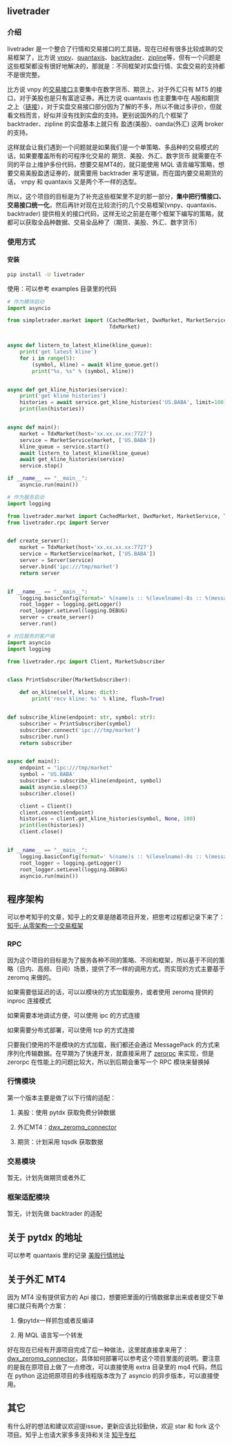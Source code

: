 ## livetrader

### 介绍
livetrader 是一个整合了行情和交易接口的工具链。现在已经有很多比较成熟的交易框架了，比方说 [vnpy](https://github.com/vnpy/vnpy)、[quantaxis](https://github.com/QUANTAXIS/QUANTAXIS)、[backtrader](https://github.com/mementum/backtrader)、[zipline](https://github.com/quantopian/zipline)等，但有一个问题是这些框架都没有很好地解决的，那就是：不同框架对实盘行情、实盘交易的支持都不是很完整。

比方说 vnpy 的[交易接口](https://www.vnpy.com/docs/cn/gateway.html#id7)主要集中在数字货币、期货上，对于外汇只有 MT5 的接口，对于美股也是只有富途证券。再比方说 quantaxis 也主要集中在 A股和期货之上（[链接](https://doc.yutiansut.com/datafetch)），对于实盘交易接口部分因为了解的不多，所以不做过多评价，但就看文档而言，好似并没有找到实盘的支持。更别说国外的几个框架了 backtrader、zipline 的实盘基本上就只有 盈透(美股)、oanda(外汇) 这两 broker 的支持。

这样就会让我们遇到一个问题就是如果我们是一个单策略、多品种的交易模式的话，如果要覆盖所有的可程序化交易的 期货、美股、外汇、数字货币 就需要在不同的平台上维护多份代码，想要交易MT4的，就只能使用 MQL 语言编写策略，想要交易美股盈透证券的，就需要用 backtrader 来写逻辑，而在国内要交易期货的话， vnpy 和 quantaxis 又是两个不一样的选型。

所以，这个项目的目标是为了补充这些框架里不足的那一部分，**集中把行情接口、交易接口统一化**，然后再针对现在比较流行的几个交易框架(vnpy、quantaxis、backtrader) 提供相关的接口代码，这样无论之前是在哪个框架下编写的策略，就都可以获取全品种数据、交易全品种了（期货、美股、外汇、数字货币）

### 使用方式

#### 安装

```bash
pip install -U livetrader
```
使用：可以参考 examples 目录里的代码

```python
# 作为模块启动
import asyncio

from simpletrader.market import (CachedMarket, DwxMarket, MarketService,
                                 TdxMarket)


async def listern_to_latest_kline(kline_queue):
    print('get latest kline')
    for i in range(5):
        (symbol, kline) = await kline_queue.get()
        print("%s, %s" % (symbol, kline))


async def get_kline_histories(service):
    print('get kline histories')
    histories = await service.get_kline_histories('US.BABA', limit=100)
    print(len(histories))


async def main():
    market = TdxMarket(host='xx.xx.xx.xx:7727')
    service = MarketService(market, ['US.BABA'])
    kline_queue = service.start()
    await listern_to_latest_kline(kline_queue)
    await get_kline_histories(service)
    service.stop()

if __name__ == "__main__":
    asyncio.run(main())

```

```python
# 作为服务启动
import logging

from livetrader.market import CachedMarket, DwxMarket, MarketService, TdxMarket
from livetrader.rpc import Server


def create_server():
    market = TdxMarket(host='xx.xx.xx.xx:7727')
    service = MarketService(market, ['US.BABA'])
    server = Server(service)
    server.bind('ipc:///tmp/market')
    return server


if __name__ == "__main__":
    logging.basicConfig(format=' %(name)s :: %(levelname)-8s :: %(message)s')
    root_logger = logging.getLogger()
    root_logger.setLevel(logging.DEBUG)
    server = create_server()
    server.run()

```
```python
# 对应服务的客户端
import asyncio
import logging

from livetrader.rpc import Client, MarketSubscriber


class PrintSubscriber(MarketSubscriber):

    def on_kline(self, kline: dict):
        print('recv kline: %s' % kline, flush=True)


def subscribe_kline(endpoint: str, symbol: str):
    subscriber = PrintSubscriber(symbol)
    subscriber.connect('ipc:///tmp/market')
    subscriber.run()
    return subscriber


async def main():
    endpoint = "ipc:///tmp/market"
    symbol = 'US.BABA'
    subscriber = subscribe_kline(endpoint, symbol)
    await asyncio.sleep(5)
    subscriber.close()

    client = Client()
    client.connect(endpoint)
    histories = client.get_kline_histories(symbol, None, 100)
    print(len(histories))
    client.close()


if __name__ == "__main__":
    logging.basicConfig(format=' %(name)s :: %(levelname)-8s :: %(message)s')
    root_logger = logging.getLogger()
    root_logger.setLevel(logging.DEBUG)
    asyncio.run(main())

```

## 程序架构

可以参考知乎的文章，知乎上的文章是随着项目开发，把思考过程都记录下来了：[知乎: 从零架构一个交易框架](https://zhuanlan.zhihu.com/p/268036337)

### RPC
因为这个项目的目标是为了服务各种不同的策略、不同和框架，所以基于不同的策略（日内、高频、日间）场景，提供了不一样的调用方式，而实现的方式主要基于 zeromq 来做的。

如果需要低延迟的话，可以以模块的方式加载服务，或者使用 zeromq 提供的 inproc 连接模式

如果需要本地调试方便，可以使用 ipc 的方式连接

如果需要分布式部署，可以使用 tcp 的方式连接

只要我们使用的不是模块的方式加载，我们都还会通过 MessagePack 的方式来序列化传输数据。在早期为了快速开发，就直接采用了 [zerorpc](http://www.zerorpc.io/) 来实现，但是 zerorpc 在性能上的问题比较大，所以到后期会重写一个 RPC 模块来替换掉

### 行情模块

第一个版本主要是做了以下行情的适配：

1. 美股：使用 pytdx 获取免费分钟数据

2. 外汇MT4：[dwx_zeromq_connector](https://github.com/darwinex/dwx-zeromq-connector)

3. 期货：计划采用 tqsdk 获取数据


### 交易模块

暂无，计划先做期货或者外汇

### 框架适配模块

暂无，计划先做 backtrader 的适配

## 关于 pytdx 的地址

可以参考 quantaxis 里的记录 [美股行情地址](https://github.com/QUANTAXIS/QUANTAXIS/blob/master/QUANTAXIS/QAUtil/QASetting.py#L364-L385)

## 关于外汇 MT4 

因为 MT4 没有提供官方的 Api 接口，想要把里面的行情数据拿出来或者提交下单接口就只有两个方案：

1. 像pytdx一样抓包或者反编译

2. 用 MQL 语言写一个转发

好在现在已经有开源项目完成了后一种做法，这里就直接拿来用了：[dwx_zeromq_connector](https://github.com/darwinex/dwx-zeromq-connector)，具体如何部署可以参考这个项目里面的说明。要注意的是我在原项目上做了一点修改，可以直接使用 extra 目录里的 mq4 代码，然后在 python 这边把原项目的多线程版本改为了 asyncio 的异步版本，可以直接使用。

## 其它

有什么好的想法和建议欢迎提issue，更新应该比较勤快，欢迎 star 和 fork 这个项目。知乎上也请大家多多支持和关注 [知乎专栏](https://www.zhihu.com/column/c_1177533241622593536)
